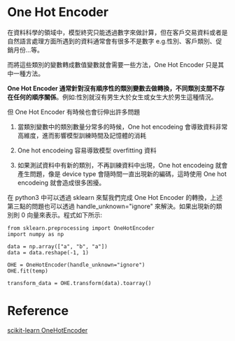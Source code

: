 # One Hot Encoder

在資料科學的領域中，模型終究只能透過數字來做計算，但在客戶交易資料或者是自然語言處理方面所遇到的資料通常會有很多不是數字 e.g.性別、客戶類別、促銷月份...等。

而將這些類別的變數轉成數值變數就會需要一些方法，One Hot Encoder 只是其中一種方法。

**One Hot Encoder 通常針對沒有順序性的類別變數去做轉換，不同類別支間不存在任何的順序關係**。例如:性別就沒有男生大於女生或女生大於男生這種情況。

但 One Hot Encoder 有時候也會衍伸出許多問題

1. 當類別變數中的類別數量分常多的時候，One hot encodeing 會導致資料非常高維度，進而影響模型訓練時間及記憶體的消耗

2. One hot encodeing 容易導致模型 overfitting 資料

3. 如果測試資料中有新的類別，不再訓練資料中出現，One hot encodeing 就會產生問題，像是 device type 會隨時間一直出現新的編碼，這時使用 One hot encodeing 就會造成很多困擾。

在 python3 中可以透過 sklearn 來幫我們完成 One Hot Encoder 的轉換，上述第三點的問題也可以透過 handle_unknown="ignore" 來解決。如果出現新的類別則 0 向量來表示。程式如下所示:


```
from sklearn.preprocessing import OneHotEncoder
import numpy as np

data = np.array(["a", "b", "a"])
data = data.reshape(-1, 1)

OHE = OneHotEncoder(handle_unknown="ignore")
OHE.fit(temp)

transform_data = OHE.transform(data).toarray()
```

# Reference

[scikit-learn OneHotEncoder](https://scikit-learn.org/stable/modules/generated/sklearn.preprocessing.OneHotEncoder.html)